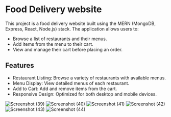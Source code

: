 
# Food Delivery website

This project is a food delivery website built using the MERN (MongoDB, Express, React, Node.js) stack. The application allows users to:

- Browse a list of restaurants and their menus.
- Add items from the menu to their cart.
- View and manage their cart before placing an order.




## Features

- Restaurant Listing: Browse a variety of restaurants with available menus.
- Menu Display: View detailed menus of each restaurant.
- Add to Cart: Add and remove items from the cart.
- Responsive Design: Optimized for both desktop and mobile devices.



  


![Screenshot (39)](https://github.com/user-attachments/assets/b6509e41-680f-4e38-a590-41390e18c2f1)
![Screenshot (40)](https://github.com/user-attachments/assets/036e0bfe-c293-411f-8bdd-1e897e5b7905)
![Screenshot (41)](https://github.com/user-attachments/assets/bf0eacd3-1f04-4db4-95ff-45ea020cb681)
![Screenshot (42)](https://github.com/user-attachments/assets/7b138755-43b3-4469-aff1-ec408723db9a)
![Screenshot (43)](https://github.com/user-attachments/assets/08f4dd1a-f54b-4cd7-9a31-d2dd7eb70ebc)
![Screenshot (44)](https://github.com/user-attachments/assets/714b3027-9162-4fbb-8f5a-dbe799481e16)
